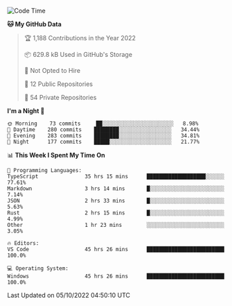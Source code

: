 <!--START_SECTION:waka-->
![Code Time](http://img.shields.io/badge/Code%20Time-3%2C080%20hrs%201%20min-blue)

**🐱 My GitHub Data** 

> 🏆 1,188 Contributions in the Year 2022
 > 
> 📦 629.8 kB Used in GitHub's Storage 
 > 
> 🚫 Not Opted to Hire
 > 
> 📜 12 Public Repositories 
 > 
> 🔑 54 Private Repositories  
 > 
**I'm a Night 🦉** 

```text
🌞 Morning    73 commits     ██░░░░░░░░░░░░░░░░░░░░░░░   8.98% 
🌆 Daytime    280 commits    ████████░░░░░░░░░░░░░░░░░   34.44% 
🌃 Evening    283 commits    ████████░░░░░░░░░░░░░░░░░   34.81% 
🌙 Night      177 commits    █████░░░░░░░░░░░░░░░░░░░░   21.77%

```


📊 **This Week I Spent My Time On** 

```text
💬 Programming Languages: 
TypeScript               35 hrs 15 mins      ███████████████████░░░░░░   77.61% 
Markdown                 3 hrs 14 mins       █░░░░░░░░░░░░░░░░░░░░░░░░   7.14% 
JSON                     2 hrs 33 mins       █░░░░░░░░░░░░░░░░░░░░░░░░   5.63% 
Rust                     2 hrs 15 mins       █░░░░░░░░░░░░░░░░░░░░░░░░   4.99% 
Other                    1 hr 23 mins        ░░░░░░░░░░░░░░░░░░░░░░░░░   3.05%

🔥 Editors: 
VS Code                  45 hrs 26 mins      █████████████████████████   100.0%

💻 Operating System: 
Windows                  45 hrs 26 mins      █████████████████████████   100.0%

```


 Last Updated on 05/10/2022 04:50:10 UTC
<!--END_SECTION:waka-->

